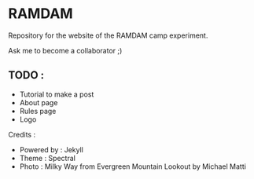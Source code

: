 # RAMDAM

Repository for the website of the RAMDAM camp experiment.

Ask me to become a collaborator ;)

## TODO : 
 * Tutorial to make a post
 * About page
 * Rules page
 * Logo

Credits : 
 * Powered by : Jekyll
 * Theme : Spectral
 * Photo : Milky Way from Evergreen Mountain Lookout by Michael Matti
